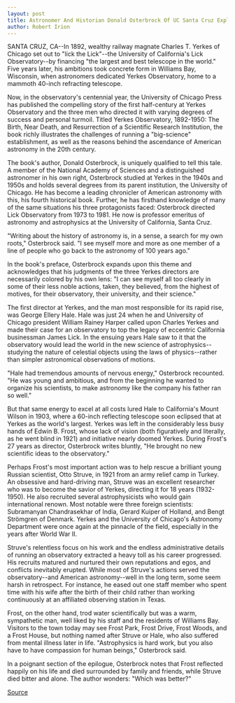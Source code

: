 ```yaml
---
layout: post
title: Astronomer And Historian Donald Osterbrock Of UC Santa Cruz Explores History Of Yerkes Observatory In New Book
author: Robert Irion
---
```


SANTA CRUZ, CA--In 1892, wealthy railway magnate Charles T.  Yerkes of Chicago set out to "lick the Lick"--the University of  California's Lick Observatory--by financing "the largest and best  telescope in the world." Five years later, his ambitions took concrete  form in Williams Bay, Wisconsin, when astronomers dedicated Yerkes  Observatory, home to a mammoth 40-inch refracting telescope.

Now, in the observatory's centennial year, the University of  Chicago Press has published the compelling story of the first half-century at Yerkes Observatory and the three men who directed it  with varying degrees of success and personal turmoil. Titled Yerkes  Observatory, 1892-1950: The Birth, Near Death, and Resurrection of a  Scientific Research Institution, the book richly illustrates the  challenges of running a "big-science" establishment, as well as the  reasons behind the ascendance of American astronomy in the 20th  century.

The book's author, Donald Osterbrock, is uniquely qualified to  tell this tale. A member of the National Academy of Sciences and a  distinguished astronomer in his own right, Osterbrock studied at  Yerkes in the 1940s and 1950s and holds several degrees from its  parent institution, the University of Chicago. He has become a leading  chronicler of American astronomy with this, his fourth historical  book. Further, he has firsthand knowledge of many of the same  situations his three protagonists faced: Osterbrock directed Lick  Observatory from 1973 to 1981. He now is professor emeritus of  astronomy and astrophysics at the University of California, Santa  Cruz.

"Writing about the history of astronomy is, in a sense, a search  for my own roots," Osterbrock said. "I see myself more and more as  one member of a line of people who go back to the astronomy of 100  years ago."

In the book's preface, Osterbrock expands upon this theme and  acknowledges that his judgments of the three Yerkes directors are  necessarily colored by his own lens: "I can see myself all too clearly  in some of their less noble actions, taken, they believed, from the  highest of motives, for their observatory, their university, and their  science."

The first director at Yerkes, and the man most responsible for  its rapid rise, was George Ellery Hale. Hale was just 24 when he and  University of Chicago president William Rainey Harper called upon  Charles Yerkes and made their case for an observatory to top the  legacy of eccentric California businessman James Lick. In the  ensuing years Hale saw to it that the observatory would lead the  world in the new science of astrophysics--studying the nature of  celestial objects using the laws of physics--rather than simpler  astronomical observations of motions.

"Hale had tremendous amounts of nervous energy," Osterbrock  recounted. "He was young and ambitious, and from the beginning he  wanted to organize his scientists, to make astronomy like the  company his father ran so well."

But that same energy to excel at all costs lured Hale to  California's Mount Wilson in 1903, where a 60-inch reflecting  telescope soon eclipsed that at Yerkes as the world's largest. Yerkes  was left in the considerably less busy hands of Edwin B. Frost, whose  lack of vision (both figuratively and literally, as he went blind in  1921) and initiative nearly doomed Yerkes. During Frost's 27 years as  director, Osterbrock writes bluntly, "He brought no new scientific  ideas to the observatory."

Perhaps Frost's most important action was to help rescue a  brilliant young Russian scientist, Otto Struve, in 1921 from an army  relief camp in Turkey. An obsessive and hard-driving man, Struve was  an excellent researcher who was to become the savior of Yerkes,  directing it for 18 years (1932-1950). He also recruited several  astrophysicists who would gain international renown. Most notable  were three foreign scientists: Subramanyan Chandrasekhar of India,  Gerard Kuiper of Holland, and Bengt Strömgren of Denmark. Yerkes and  the University of Chicago's Astronomy Department were once again at  the pinnacle of the field, especially in the years after World War II.

Struve's relentless focus on his work and the endless  administrative details of running an observatory extracted a heavy  toll as his career progressed. His recruits matured and nurtured their  own reputations and egos, and conflicts inevitably erupted. While  most of Struve's actions served the observatory--and American  astronomy--well in the long term, some seem harsh in retrospect.  For instance, he eased out one staff member who spent time with his  wife after the birth of their child rather than working continuously  at an affiliated observing station in Texas.

Frost, on the other hand, trod water scientifically but was a  warm, sympathetic man, well liked by his staff and the residents of  Williams Bay. Visitors to the town today may see Frost Park, Frost  Drive, Frost Woods, and a Frost House, but nothing named after Struve  or Hale, who also suffered from mental illness later in life.  "Astrophysics is hard work, but you also have to have compassion for  human beings," Osterbrock said.

In a poignant section of the epilogue, Osterbrock notes that  Frost reflected happily on his life and died surrounded by family and  friends, while Struve died bitter and alone. The author wonders:  "Which was better?"

[Source](http://www1.ucsc.edu/news_events/press_releases/archive/96-97/03-97/032197-Donald_Osterbrock_w.html "Permalink to 032197-Donald_Osterbrock_w")
